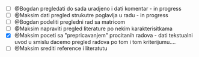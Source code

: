 - [ ]  @Bogdan pregledati do sada uradjeno i dati komentar - in progress
- [ ]  @Maksim dati pregled strukutre poglavlja u radu - in progress
- [ ] @Bogdan podeliti pregledni rad sa matricom
- [ ] @Maksim napraviti pregled literature po nekim karakterisitkama
- [x] @Maksim poceti sa "prepricavanjem" procitanih radova - dati tekstualni uvod u smislu dacemo pregled radova po tom i tom kriterijumu....
- [ ] @Maksim srediti reference i literatutu
